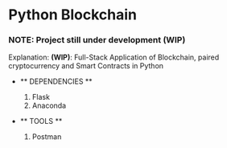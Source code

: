 # Python Blockchain

### NOTE: Project still under development (WIP)

Explanation: **(WIP)**: Full-Stack Application of Blockchain, paired cryptocurrency and Smart Contracts in Python
  * ** DEPENDENCIES **
	1. Flask
	2. Anaconda

  * ** TOOLS **
	1. Postman